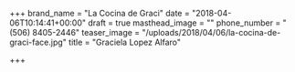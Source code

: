 +++
brand_name = "La Cocina de Graci"
date = "2018-04-06T10:14:41+00:00"
draft = true
masthead_image = ""
phone_number = "(506) 8405-2446"
teaser_image = "/uploads/2018/04/06/la-cocina-de-graci-face.jpg"
title = "Graciela Lopez Alfaro"

+++
